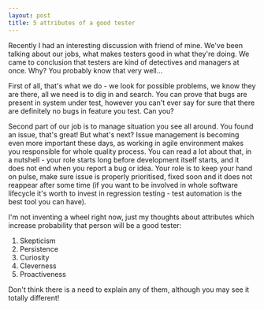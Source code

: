 ```yaml
---
layout: post
title: 5 attributes of a good tester
---
```


Recently I had an interesting discussion with friend of mine. We've been talking about our jobs, what makes testers good in what they're doing.
We came to conclusion that testers are kind of detectives and managers at once. Why? You probably know that very well...

First of all, that's what we do - we look for possible problems, we know they are there, all we need is to dig in and search.
You can prove that bugs are present in system under test, however you can't ever say for sure that there are definitely no bugs in feature you test. Can you?

Second part of our job is to manage situation you see all around. You found an issue, that's great! But what's next? Issue management is becoming even more important these days,
as working in agile environment makes you responsible for whole quality process. You can read a lot about that, in a nutshell - your role starts long before development itself starts,
and it does not end when you report a bug or idea. Your role is to keep your hand on pulse, make sure issue is properly prioritised, fixed soon and it does not reappear after some time
(if you want to be involved in whole software lifecycle it's worth to invest in regression testing - test automation is the best tool you can have).

I'm not inventing a wheel right now, just my thoughts about attributes which increase probability that person will be a good tester:

1. Skepticism
2. Persistence
3. Curiosity
4. Cleverness
5. Proactiveness

Don't think there is a need to explain any of them, although you may see it totally different!